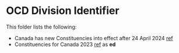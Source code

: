 # OCD Division Identifier

This folder lists the following:

* Canada has new Constituencies into effect after 24 April 2024
  [ref](https://www.elections.ca/content.aspx?section=res&dir=cir/red/343list&document=index&lang=e)
* Constituencies for Canada 2023
  [ref](https://www.elections.ca/res/cir/red/343list/343list_e.pdf) as **ed**
